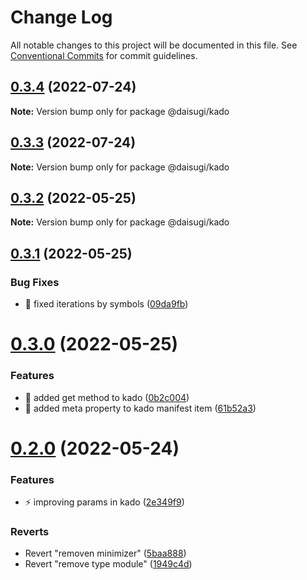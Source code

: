 # Change Log

All notable changes to this project will be documented in this file.
See [Conventional Commits](https://conventionalcommits.org) for commit guidelines.

## [0.3.4](https://github.com/daisugiland/daisugi/compare/@daisugi/kado@0.3.3...@daisugi/kado@0.3.4) (2022-07-24)

**Note:** Version bump only for package @daisugi/kado

## [0.3.3](https://github.com/daisugiland/daisugi/compare/@daisugi/kado@0.3.2...@daisugi/kado@0.3.3) (2022-07-24)

**Note:** Version bump only for package @daisugi/kado

## [0.3.2](https://github.com/daisugiland/daisugi/compare/@daisugi/kado@0.3.1...@daisugi/kado@0.3.2) (2022-05-25)

**Note:** Version bump only for package @daisugi/kado

## [0.3.1](https://github.com/daisugiland/daisugi/compare/@daisugi/kado@0.3.0...@daisugi/kado@0.3.1) (2022-05-25)

### Bug Fixes

* :bug: fixed iterations by symbols ([09da9fb](https://github.com/daisugiland/daisugi/commit/09da9fb5a259e17ae8436a8de485f089cc713f66))

# [0.3.0](https://github.com/daisugiland/daisugi/compare/@daisugi/kado@0.2.0...@daisugi/kado@0.3.0) (2022-05-25)

### Features

* :art: added get method to kado ([0b2c004](https://github.com/daisugiland/daisugi/commit/0b2c0049cd7558e552b76e0bc0d949bde6d3e52c))
* :art: added meta property to kado manifest item ([61b52a3](https://github.com/daisugiland/daisugi/commit/61b52a3e9721c0f50e356b408cfcda75ef809760))

# [0.2.0](https://github.com/daisugiland/daisugi/compare/@daisugi/kado@0.1.10...@daisugi/kado@0.2.0) (2022-05-24)

### Features

* :zap: improving params in kado ([2e349f9](https://github.com/daisugiland/daisugi/commit/2e349f917d1af79511b13ece3720baeca855e413))

### Reverts

* Revert "removen minimizer" ([5baa888](https://github.com/daisugiland/daisugi/commit/5baa88806a091420549575d7b01338e40a343be3))
* Revert "remove type module" ([1949c4d](https://github.com/daisugiland/daisugi/commit/1949c4d33ec01425682dd474b1852dbda13f50bd))
